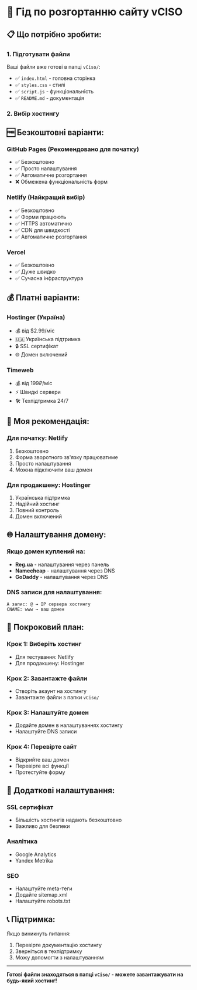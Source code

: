 # 🚀 Гід по розгортанню сайту vCISO

## 📋 Що потрібно зробити:

### **1. Підготувати файли**
Ваші файли вже готові в папці `vCiso/`:
- ✅ `index.html` - головна сторінка
- ✅ `styles.css` - стилі
- ✅ `script.js` - функціональність
- ✅ `README.md` - документація

### **2. Вибір хостингу**

## 🆓 **Безкоштовні варіанти:**

### **GitHub Pages** (Рекомендовано для початку)
- ✅ Безкоштовно
- ✅ Просто налаштування
- ✅ Автоматичне розгортання
- ❌ Обмежена функціональність форм

### **Netlify** (Найкращий вибір)
- ✅ Безкоштовно
- ✅ Форми працюють
- ✅ HTTPS автоматично
- ✅ CDN для швидкості
- ✅ Автоматичне розгортання

### **Vercel**
- ✅ Безкоштовно
- ✅ Дуже швидко
- ✅ Сучасна інфраструктура

## 💰 **Платні варіанти:**

### **Hostinger** (Україна)
- 💰 від $2.99/міс
- 🇺🇦 Українська підтримка
- 🔒 SSL сертифікат
- 🌐 Домен включений

### **Timeweb**
- 💰 від 199₽/міс
- ⚡ Швидкі сервери
- 🛠 Техпідтримка 24/7

## 🎯 **Моя рекомендація:**

### **Для початку: Netlify**
1. Безкоштовно
2. Форма зворотного зв'язку працюватиме
3. Просто налаштування
4. Можна підключити ваш домен

### **Для продакшену: Hostinger**
1. Українська підтримка
2. Надійний хостинг
3. Повний контроль
4. Домен включений

## 🌐 **Налаштування домену:**

### **Якщо домен куплений на:**
- **Reg.ua** - налаштування через панель
- **Namecheap** - налаштування через DNS
- **GoDaddy** - налаштування через DNS

### **DNS записи для налаштування:**
```
A запис: @ → IP сервера хостингу
CNAME: www → ваш домен
```

## 📝 **Покроковий план:**

### **Крок 1: Виберіть хостинг**
- Для тестування: Netlify
- Для продакшену: Hostinger

### **Крок 2: Завантажте файли**
- Створіть акаунт на хостингу
- Завантажте файли з папки `vCiso/`

### **Крок 3: Налаштуйте домен**
- Додайте домен в налаштуваннях хостингу
- Налаштуйте DNS записи

### **Крок 4: Перевірте сайт**
- Відкрийте ваш домен
- Перевірте всі функції
- Протестуйте форму

## 🔧 **Додаткові налаштування:**

### **SSL сертифікат**
- Більшість хостингів надають безкоштовно
- Важливо для безпеки

### **Аналітика**
- Google Analytics
- Yandex Metrika

### **SEO**
- Налаштуйте meta-теги
- Додайте sitemap.xml
- Налаштуйте robots.txt

## 📞 **Підтримка:**

Якщо виникнуть питання:
1. Перевірте документацію хостингу
2. Зверніться в техпідтримку
3. Можу допомогти з налаштуванням

---

**Готові файли знаходяться в папці `vCiso/` - можете завантажувати на будь-який хостинг!** 